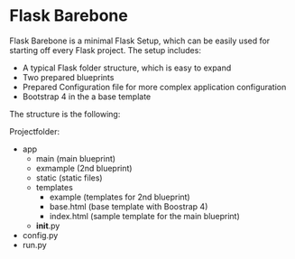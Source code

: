 # Flask Barebone

Flask Barebone is a minimal Flask Setup, which can be easily used for starting off every Flask project.
The setup includes:
- A typical Flask folder structure, which is easy to expand
- Two prepared blueprints
- Prepared Configuration file for more complex application configuration
- Bootstrap 4 in the a base template

The structure is the following:

Projectfolder:
- app
  - main (main blueprint)
  - exmample (2nd blueprint)
  - static (static files)
  - templates
    - example (templates for 2nd blueprint)
    - base.html (base template with Boostrap 4)
    - index.html (sample template for the main blueprint)
  - __init__.py
 - config.py
 - run.py

